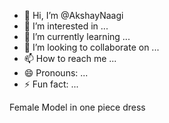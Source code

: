 - 👋 Hi, I’m @AkshayNaagi
- 👀 I’m interested in ...
- 🌱 I’m currently learning ...
- 💞️ I’m looking to collaborate on ...
- 📫 How to reach me ...
- 😄 Pronouns: ...
- ⚡ Fun fact: ...

<!---
AkshayNaagi/AkshayNaagi is a ✨ special ✨ repository because its `README.md` (this file) appears on your GitHub profile.
You can click the Preview link to take a look at your changes.
--->
Female Model in one piece dress
